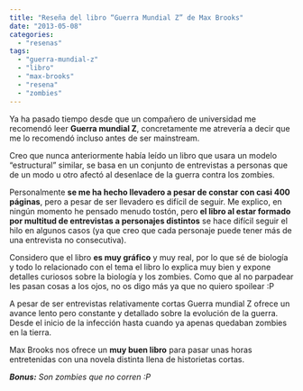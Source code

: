 ```yaml
---
title: "Reseña del libro “Guerra Mundial Z” de Max Brooks"
date: "2013-05-08"
categories: 
  - "resenas"
tags: 
  - "guerra-mundial-z"
  - "libro"
  - "max-brooks"
  - "resena"
  - "zombies"
---
```


Ya ha pasado tiempo desde que un compañero de universidad me recomendó leer **Guerra mundial Z**, concretamente me atrevería a decir que me lo recomendó incluso antes de ser mainstream.

Creo que nunca anteriormente había leído un libro que usara un modelo “estructural” similar, se basa en un conjunto de entrevistas a personas que de un modo u otro afectó al desenlace de la guerra contra los zombies.

Personalmente **se me ha hecho llevadero a pesar de constar con casi 400 páginas**, pero a pesar de ser llevadero es difícil de seguir. Me explico, en ningún momento he pensado menudo tostón, pero **el libro al estar formado por multitud de entrevistas a personajes distintos** se hace difícil seguir el hilo en algunos casos (ya que creo que cada personaje puede tener más de una entrevista no consecutiva).

Considero que el libro **es muy gráfico** y muy real, por lo que sé de biología y todo lo relacionado con el tema el libro lo explica muy bien y expone detalles curiosos sobre la biología y los zombies. Como que al no parpadear les pasan cosas a los ojos, no os digo más ya que no quiero spoilear :P

A pesar de ser entrevistas relativamente cortas Guerra mundial Z ofrece un avance lento pero constante y detallado sobre la evolución de la guerra. Desde el inicio de la infección hasta cuando ya apenas quedaban zombies en la tierra.

Max Brooks nos ofrece un **muy buen libro** para pasar unas horas entretenidas con una novela distinta llena de historietas cortas.

_**Bonus:** Son zombies que no corren :P_
